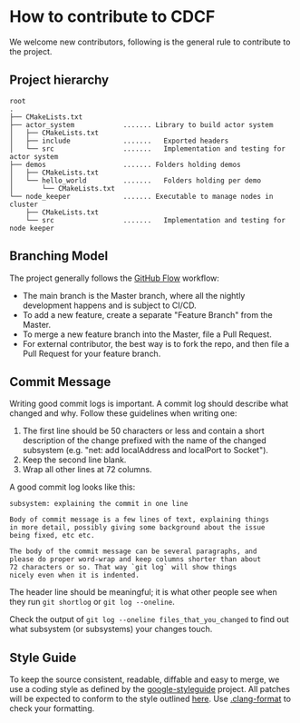 # How to contribute to CDCF

We welcome new contributors, following is the general rule to contribute to the project.

## Project hierarchy

```text
root
.
├── CMakeLists.txt
├── actor_system            ....... Library to build actor system
│   ├── CMakeLists.txt
│   ├── include             .......   Exported headers
│   └── src                 .......   Implementation and testing for actor system
├── demos                   ....... Folders holding demos
│   ├── CMakeLists.txt
│   └── hello_world         .......   Folders holding per demo
│       └── CMakeLists.txt
└── node_keeper             ....... Executable to manage nodes in cluster
    ├── CMakeLists.txt
    └── src                 .......   Implementation and testing for node keeper
```
## Branching Model

The project generally follows the [GitHub Flow](https://guides.github.com/introduction/flow/) workflow:

* The main branch is the Master branch, where all the nightly development happens and is subject to CI/CD.
* To add a new feature, create a separate "Feature Branch" from the Master.
* To merge a new feature branch into the Master, file a Pull Request.
* For external contributor, the best way is to fork the repo, and then file a Pull Request for your feature branch.

## Commit Message

Writing good commit logs is important.  A commit log should describe what
changed and why.  Follow these guidelines when writing one:

1. The first line should be 50 characters or less and contain a short
   description of the change prefixed with the name of the changed
   subsystem (e.g. "net: add localAddress and localPort to Socket").
2. Keep the second line blank.
3. Wrap all other lines at 72 columns.

A good commit log looks like this:

```
subsystem: explaining the commit in one line

Body of commit message is a few lines of text, explaining things
in more detail, possibly giving some background about the issue
being fixed, etc etc.

The body of the commit message can be several paragraphs, and
please do proper word-wrap and keep columns shorter than about
72 characters or so. That way `git log` will show things
nicely even when it is indented.
```

The header line should be meaningful; it is what other people see when they
run `git shortlog` or `git log --oneline`.

Check the output of `git log --oneline files_that_you_changed` to find out
what subsystem (or subsystems) your changes touch.

## Style Guide

To keep the source consistent, readable, diffable and easy to merge, we use a coding style as defined by the [google-styleguide](https://github.com/google/styleguide) project. All patches will be expected to conform to the style outlined [here](https://google.github.io/styleguide/cppguide.html). Use [.clang-format](https://github.com/google/googletest/blob/master/.clang-format) to check your formatting.